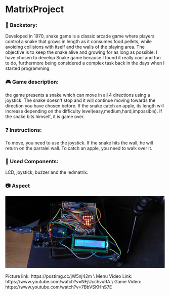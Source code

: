 # MatrixProject

### :scroll: Backstory: 
Developed in 1970, snake game is a classic arcade game where players control a snake that grows in length as it consumes food pellets, while avoiding collisions with itself and the walls of the playing area. The objective is to keep the snake alive and growing for as long as possible. I have chosen to develop Snake game because I found it really cool and fun to do, furthermore being considered a complex task back in the days when I started programming.

### :video_game: Game description: 
the game presents a snake which can move in all 4 directions using a joystick. The snake doesn't stop and it will continue moving towards the direction you have chosen before. If the snake catch an apple, its length will increase depending on the difficulty level(easy,medium,hard,impossible). If the snake bits himself, it is game over.

### :question: Instructions: 
To move, you need to use the joystick. If the snake hits the wall, he will return on the parralel wall. To catch an apple, you need to walk over it.
### :wrench: Used Components: 
LCD, joystick, buzzer and the ledmatrix.

### :camera: Aspect
<p align="left">
 <img src="https://github.com/Marius2504/MatrixProject/blob/main/photomenu.jpg" width="600">
</p>
Picture link: https://postimg.cc/jW5nj42m \
Menu Video Link: https://www.youtube.com/watch?v=NFjUcchvuRA \
Game Video: https://www.youtube.com/watch?v=7BbVSKHhS7E
